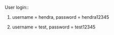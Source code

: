User login::

1. username = hendra,
   password = hendra12345

2. username = test,
   password = test12345
